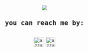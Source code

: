 <div align="center">
  <picture>
  <source 
    srcset="https://github-readme-stats.vercel.app/api?username=ReggieReo&show_icons=true&theme=dark"
    media="(prefers-color-scheme: dark)"
/>
  <source
    srcset="https://github-readme-stats.vercel.app/api?username=ReggieReo&show_icons=true"
    media="(prefers-color-scheme: light), (prefers-color-scheme: no-preference)"
/>
  <img src="https://github-readme-stats.vercel.app/api?username=ReggieReo&show_icons=true" />
  </picture>
</div>

<div>
  <samp>
    <h2 align="center">you can reach me by:</h2>
    <p align="center">
      <br/>
      <a href="https://www.linkedin.com/in/settapon-t/" target="blank"><img align="center"
         src="https://img.shields.io/badge/linkedin-%231DA1F2.svg?style=for-the-badge&logo=linkedin&logoColor=white"
         alt="azzar" height="30"/></a>
      <a href="mailto:steam.reaw1@gmail.com" target="blank"><img align="center"
         src="https://img.shields.io/badge/gmail-EA4335.svg?style=for-the-badge&logo=gmail&logoColor=white"
         alt="azzar" height="30"/></a>
    </p>
  </samp>
</div>
